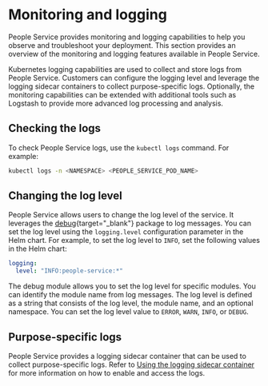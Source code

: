 # Monitoring and logging

People Service provides monitoring and logging capabilities to help you observe and troubleshoot your deployment. This section provides an overview of the monitoring and logging features available in People Service.

Kubernetes logging capabilities are used to collect and store logs from People Service. Customers can configure the logging level and leverage the logging sidecar containers to collect purpose-specific logs. Optionally, the monitoring capabilities can be extended with additional tools such as Logstash to provide more advanced log processing and analysis.

## Checking the logs

To check People Service logs, use the `kubectl logs` command. For example:

```sh
kubectl logs -n <NAMESPACE> <PEOPLE_SERVICE_POD_NAME>
```

## Changing the log level

People Service allows users to change the log level of the service. It leverages the [debug](https://www.npmjs.com/package/debug){target="_blank"} package to log messages.
You can set the log level using the `logging.level` configuration parameter in the Helm chart. For example, to set the log level to `INFO`, set the following values in the Helm chart:

```yaml
logging:
  level: "INFO:people-service:*"
```

The debug module allows you to set the log level for specific modules. You can identify the module name from log messages. The log level is defined as a string that consists of the log level, the module name, and an optional namespace. You can set the log level value to  `ERROR`, `WARN`, `INFO`, or `DEBUG`.

## Purpose-specific logs

People Service provides a logging sidecar container that can be used to collect purpose-specific logs. Refer to [Using the logging sidecar container](./logging_sidecar_container.md) for more information on how to enable and access the logs.

